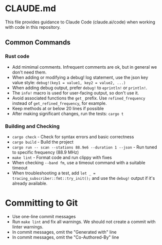 # CLAUDE.md

This file provides guidance to Claude Code (claude.ai/code) when working with code in this repository.

## Common Commands

### Rust code
- Add mimimal comments. Infrequent comments are ok, but in general we don't need them.
- When adding or modifying a debug! log statement, use the json key value style: `debug!(key1 = value1, key2 = value2, ...)`
- When adding debug output, prefer `debug!` to `eprintln!` or `println!`.
- The `info!` macro is used for user-facing output, so don't use it.
- Avoid associated functions the `get_` prefix. Use `refined_frequency` instead of `get_refined_frequency`, for example.
- Keep methods at or below 20 lines if possible
- After making significant changes, run the tests: `cargo t`

### Building and Checking
- `cargo check` - Check for syntax errors and basic correctness
- `cargo build` - Build the project
- `cargo run -- scan --stations 88.9e6 --duration 1 --json` - Run tuned to specific frequency (88.9 MHz)
- `make lint` - Format code and run clippy with fixes
- When checking `--band fm`, use a timeout command with a suitable timeout
- When troubleshooting a test, add `let _ = tracing_subscriber::fmt::try_init();` and use the `debug!` output if it's already available.

# Committing to Git
- Use one-line commit messages
- Run `make lint` and fix all warnings. We should not create a commit with linter warnings.
- In commit messages, omit the "Generated with" line
- In commit messages, omit the "Co-Authored-By" line
